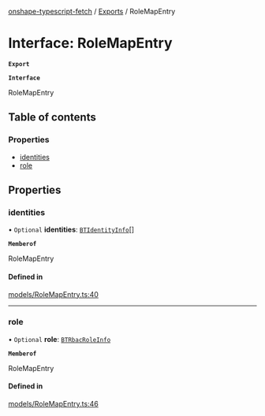 [onshape-typescript-fetch](../README.md) / [Exports](../modules.md) / RoleMapEntry

# Interface: RoleMapEntry

**`Export`**

**`Interface`**

RoleMapEntry

## Table of contents

### Properties

- [identities](RoleMapEntry.md#identities)
- [role](RoleMapEntry.md#role)

## Properties

### identities

• `Optional` **identities**: [`BTIdentityInfo`](BTIdentityInfo.md)[]

**`Memberof`**

RoleMapEntry

#### Defined in

[models/RoleMapEntry.ts:40](https://github.com/toebes/onshape-typescript-fetch/blob/3e11ae1/models/RoleMapEntry.ts#L40)

___

### role

• `Optional` **role**: [`BTRbacRoleInfo`](BTRbacRoleInfo.md)

**`Memberof`**

RoleMapEntry

#### Defined in

[models/RoleMapEntry.ts:46](https://github.com/toebes/onshape-typescript-fetch/blob/3e11ae1/models/RoleMapEntry.ts#L46)
